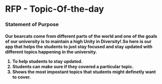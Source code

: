 <h1>RFP - Topic-Of-the-day </h1> 
<h3> Statement of Purpose </h3>

<h4> Our bearcats come from different parts of the world and one of the goals of our university is to maintain a high Unity in Diversity!.So here is our app that helps the students to just stay focused and stay updated with different topics happening in the university. <br>

1. To help students to stay updated.
2. Students can make sure if they covered a particular topic.
3. Shows the most impostant topics that students might definetly want to cover.